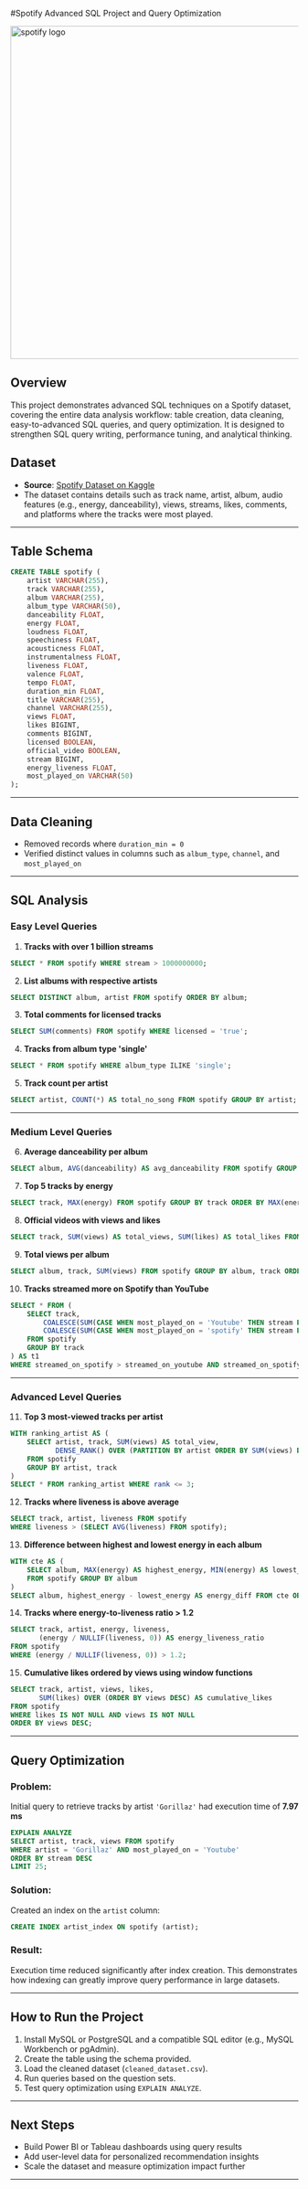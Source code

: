 #Spotify Advanced SQL Project and Query Optimization

<img width="1024" height="583" alt="spotify logo" src="https://github.com/user-attachments/assets/6c1b4f42-7b03-4820-9a15-346734a2612a" />



## Overview

This project demonstrates advanced SQL techniques on a Spotify dataset, covering the entire data analysis workflow: table creation, data cleaning, easy-to-advanced SQL queries, and query optimization. It is designed to strengthen SQL query writing, performance tuning, and analytical thinking.

## Dataset

* **Source**: [Spotify Dataset on Kaggle](https://www.kaggle.com/datasets/sanjanchaudhari/spotify-dataset)
* The dataset contains details such as track name, artist, album, audio features (e.g., energy, danceability), views, streams, likes, comments, and platforms where the tracks were most played.

---

## Table Schema

```sql
CREATE TABLE spotify (
    artist VARCHAR(255),
    track VARCHAR(255),
    album VARCHAR(255),
    album_type VARCHAR(50),
    danceability FLOAT,
    energy FLOAT,
    loudness FLOAT,
    speechiness FLOAT,
    acousticness FLOAT,
    instrumentalness FLOAT,
    liveness FLOAT,
    valence FLOAT,
    tempo FLOAT,
    duration_min FLOAT,
    title VARCHAR(255),
    channel VARCHAR(255),
    views FLOAT,
    likes BIGINT,
    comments BIGINT,
    licensed BOOLEAN,
    official_video BOOLEAN,
    stream BIGINT,
    energy_liveness FLOAT,
    most_played_on VARCHAR(50)
);
```

---

## Data Cleaning

* Removed records where `duration_min = 0`
* Verified distinct values in columns such as `album_type`, `channel`, and `most_played_on`

---

## SQL Analysis

### Easy Level Queries

1. **Tracks with over 1 billion streams**

```sql
SELECT * FROM spotify WHERE stream > 1000000000;
```

2. **List albums with respective artists**

```sql
SELECT DISTINCT album, artist FROM spotify ORDER BY album;
```

3. **Total comments for licensed tracks**

```sql
SELECT SUM(comments) FROM spotify WHERE licensed = 'true';
```

4. **Tracks from album type 'single'**

```sql
SELECT * FROM spotify WHERE album_type ILIKE 'single';
```

5. **Track count per artist**

```sql
SELECT artist, COUNT(*) AS total_no_song FROM spotify GROUP BY artist;
```

---

### Medium Level Queries

6. **Average danceability per album**

```sql
SELECT album, AVG(danceability) AS avg_danceability FROM spotify GROUP BY album ORDER BY avg_danceability DESC;
```

7. **Top 5 tracks by energy**

```sql
SELECT track, MAX(energy) FROM spotify GROUP BY track ORDER BY MAX(energy) DESC LIMIT 5;
```

8. **Official videos with views and likes**

```sql
SELECT track, SUM(views) AS total_views, SUM(likes) AS total_likes FROM spotify WHERE official_video = 'true' GROUP BY track ORDER BY total_views DESC;
```

9. **Total views per album**

```sql
SELECT album, track, SUM(views) FROM spotify GROUP BY album, track ORDER BY SUM(views) DESC;
```

10. **Tracks streamed more on Spotify than YouTube**

```sql
SELECT * FROM (
    SELECT track,
        COALESCE(SUM(CASE WHEN most_played_on = 'Youtube' THEN stream END), 0) AS streamed_on_youtube,
        COALESCE(SUM(CASE WHEN most_played_on = 'spotify' THEN stream END), 0) AS streamed_on_spotify
    FROM spotify
    GROUP BY track
) AS t1
WHERE streamed_on_spotify > streamed_on_youtube AND streamed_on_spotify <> 0;
```

---

### Advanced Level Queries

11. **Top 3 most-viewed tracks per artist**

```sql
WITH ranking_artist AS (
    SELECT artist, track, SUM(views) AS total_view,
           DENSE_RANK() OVER (PARTITION BY artist ORDER BY SUM(views) DESC) AS rank
    FROM spotify
    GROUP BY artist, track
)
SELECT * FROM ranking_artist WHERE rank <= 3;
```

12. **Tracks where liveness is above average**

```sql
SELECT track, artist, liveness FROM spotify
WHERE liveness > (SELECT AVG(liveness) FROM spotify);
```

13. **Difference between highest and lowest energy in each album**

```sql
WITH cte AS (
    SELECT album, MAX(energy) AS highest_energy, MIN(energy) AS lowest_energy
    FROM spotify GROUP BY album
)
SELECT album, highest_energy - lowest_energy AS energy_diff FROM cte ORDER BY energy_diff DESC;
```

14. **Tracks where energy-to-liveness ratio > 1.2**

```sql
SELECT track, artist, energy, liveness,
       (energy / NULLIF(liveness, 0)) AS energy_liveness_ratio
FROM spotify
WHERE (energy / NULLIF(liveness, 0)) > 1.2;
```

15. **Cumulative likes ordered by views using window functions**

```sql
SELECT track, artist, views, likes,
       SUM(likes) OVER (ORDER BY views DESC) AS cumulative_likes
FROM spotify
WHERE likes IS NOT NULL AND views IS NOT NULL
ORDER BY views DESC;
```

---

## Query Optimization

### Problem:

Initial query to retrieve tracks by artist `'Gorillaz'` had execution time of **7.97 ms**

```sql
EXPLAIN ANALYZE
SELECT artist, track, views FROM spotify
WHERE artist = 'Gorillaz' AND most_played_on = 'Youtube'
ORDER BY stream DESC
LIMIT 25;
```

### Solution:

Created an index on the `artist` column:

```sql
CREATE INDEX artist_index ON spotify (artist);
```

### Result:

Execution time reduced significantly after index creation. This demonstrates how indexing can greatly improve query performance in large datasets.

---

## How to Run the Project

1. Install MySQL or PostgreSQL and a compatible SQL editor (e.g., MySQL Workbench or pgAdmin).
2. Create the table using the schema provided.
3. Load the cleaned dataset (`cleaned_dataset.csv`).
4. Run queries based on the question sets.
5. Test query optimization using `EXPLAIN ANALYZE`.

---

## Next Steps

* Build Power BI or Tableau dashboards using query results
* Add user-level data for personalized recommendation insights
* Scale the dataset and measure optimization impact further

---


